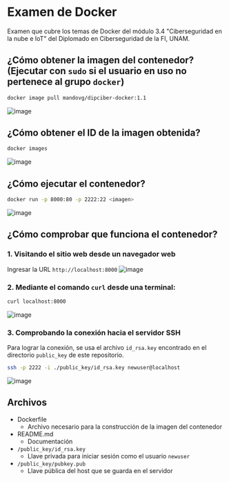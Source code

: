 # Examen de Docker
Examen que cubre los temas de Docker del módulo 3.4 "Ciberseguridad en la nube e IoT" del Diplomado en Ciberseguridad de la FI, UNAM.

## ¿Cómo obtener la imagen del contenedor? (Ejecutar con `sudo` si el usuario en uso no pertenece al grupo `docker`)
~~~bash
docker image pull mandovg/dipciber-docker:1.1
~~~

![image](https://user-images.githubusercontent.com/31267678/215366540-38c1dd78-c439-4c5f-9ec8-95249aabd765.png)

## ¿Cómo obtener el ID de la imagen obtenida?
~~~bash
docker images
~~~

![image](https://user-images.githubusercontent.com/31267678/215366937-21786997-dd8d-4e65-b17f-449d97a7114e.png)

## ¿Cómo ejecutar el contenedor?
~~~bash
docker run -p 8000:80 -p 2222:22 <imagen>
~~~

![image](https://user-images.githubusercontent.com/31267678/215366888-1e8f5842-0de8-48f5-871a-8bf560d4bdb6.png)

## ¿Cómo comprobar que funciona el contenedor?

### 1. Visitando el sitio web desde un navegador web

Ingresar la URL `http://localhost:8000`
![image](https://user-images.githubusercontent.com/31267678/215367069-4a5a4580-d4f4-4840-9a7d-1eba9c0f8c6e.png)

### 2. Mediante el comando `curl` desde una terminal:
~~~bash
curl localhost:8000
~~~

![image](https://user-images.githubusercontent.com/31267678/215367260-8c3ceaa8-cd00-4da4-8c91-c9379bc93995.png)

### 3. Comprobando la conexión hacia el servidor SSH

Para lograr la conexión, se usa el archivo `id_rsa.key` encontrado en el directorio `public_key` de este repositorio.

~~~bash
ssh -p 2222 -i ./public_key/id_rsa.key newuser@localhost
~~~

![image](https://user-images.githubusercontent.com/31267678/215367315-3534e715-78c3-42eb-898c-e538ea5ea482.png)

## Archivos
+ Dockerfile
    + Archivo necesario para la construcción de la imagen del contenedor
+ README.md 
    + Documentación 
+ `/public_key/id_rsa.key`
    + Llave privada para iniciar sesión como el usuario `newuser`
+ `/public_key/pubkey.pub`
    + Llave pública del host que se guarda en el servidor
